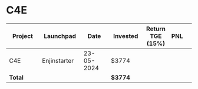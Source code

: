 # C4E



<table data-full-width="true"><thead><tr><th width="152">Project</th><th width="138">Launchpad</th><th width="132">Date</th><th width="133">Invested</th><th>Return TGE (15%)</th><th>PNL</th><th></th></tr></thead><tbody><tr><td>C4E</td><td>Enjinstarter</td><td>23-05-2024</td><td>$3774</td><td></td><td></td><td></td></tr><tr><td><strong>Total</strong></td><td></td><td></td><td><strong>$3774</strong></td><td></td><td></td><td></td></tr></tbody></table>

